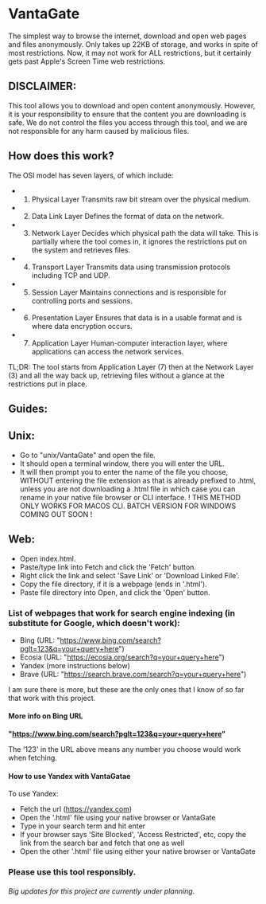 # VantaGate 
The simplest way to browse the internet, download and open web pages and files anonymously. Only takes up 22KB of storage, and works in spite of most restrictions. Now, it may not work for ALL restrictions, but it certainly gets past Apple's Screen Time web restrictions.

## DISCLAIMER: 
This tool allows you to download and open content anonymously. However, it is your responsibility to ensure that the content you are downloading is safe. We do not control the files you access through this tool, and we are not responsible for any harm caused by malicious files.

## How does this work?

The OSI model has seven layers, of which include:
- 1. Physical Layer
Transmits raw bit stream over the physical medium.
- 2. Data Link Layer
Defines the format of data on the network.
- 3. Network Layer
Decides which physical path the data will take. This is partially where the tool comes in, it ignores the restrictions put on the system and retrieves files.
- 4. Transport Layer
Transmits data using transmission protocols including TCP and UDP.
- 5. Session Layer
Maintains connections and is responsible for controlling ports and sessions.
- 6. Presentation Layer
Ensures that data is in a usable format and is where data encryption occurs.
- 7. Application Layer
Human-computer interaction layer, where applications can access the network services.

TL;DR: The tool starts from Application Layer (7) then at the Network Layer (3) and all the way back up, retrieving files without a glance at the restrictions put in place.


## Guides: 

## Unix:
- Go to "unix/VantaGate" and open the file.
- It should open a terminal window, there you will enter the URL.
- It will then prompt you to enter the name of the file you choose, WITHOUT entering the file extension as that is already prefixed to .html, unless you are not downloading a .html file in which case you can rename in your native file browser or CLI interface.
! THIS METHOD ONLY WORKS FOR MACOS CLI. BATCH VERSION FOR WINDOWS COMING OUT SOON !

## Web:
- Open index.html.
- Paste/type link into Fetch and click the 'Fetch' button.
- Right click the link and select 'Save Link' or 'Download Linked File'.
- Copy the file directory, if it is a webpage (ends in '.html').
- Paste file directory into Open, and click the 'Open' button.

### List of webpages that work for search engine indexing (in substitute for Google, which doesn't work):

- Bing (URL: "https://www.bing.com/search?pglt=123&q=your+query+here")
- Ecosia (URL: "https://ecosia.org/search?q=your+query+here")
- Yandex (more instructions below)
- Brave (URL: "https://search.brave.com/search?q=your+query+here")

I am sure there is more, but these are the only ones that I know of so far that work with this project.  

#### More info on Bing URL 

**"https://www.bing.com/search?pglt=123&q=your+query+here"**

The '123' in the URL above means any number you choose would work when fetching.

#### How to use Yandex with VantaGatae 

To use Yandex:
- Fetch the url (https://yandex.com)
- Open the '.html' file using your native browser or VantaGate
- Type in your search term and hit enter
- If your browser says 'Site Blocked', 'Access Restricted', etc, copy the link from the search bar and fetch that one as well
- Open the other '.html' file using either your native browser or VantaGate


### Please use this tool responsibly. 

###### Big updates for this project are currently under planning. 